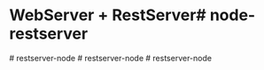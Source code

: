 # WebServer + RestServer#   n o d e - r e s t s e r v e r  
 #   r e s t s e r v e r - n o d e  
 #   r e s t s e r v e r - n o d e  
 #   r e s t s e r v e r - n o d e  
 